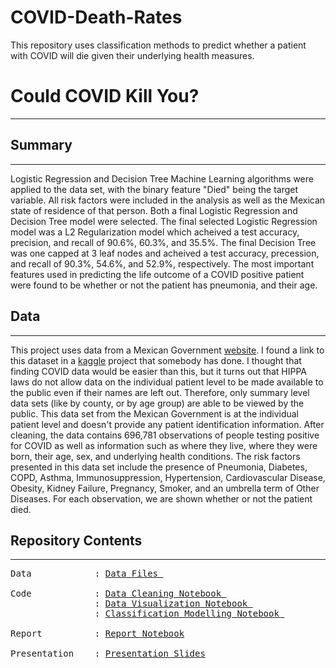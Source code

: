 # COVID-Death-Rates
This repository uses classification methods to predict whether a patient with COVID will die given their underlying health measures.
# Could COVID Kill You?
---
## Summary
---
Logistic Regression and Decision Tree Machine Learning algorithms were applied to the data set, with the binary feature "Died" being the target variable. All risk factors were included in the analysis as well as the Mexican state of residence of that person. Both a final Logistic Regression and Decision Tree model were selected. The final selected Logistic Regression model was a L2 Regularization model which acheived a test accuracy, precision, and recall of 90.6%, 60.3%, and 35.5%. The final Decision Tree was one capped at 3 leaf nodes and acheived a test accuracy, precession, and recall of 90.3%, 54.6%, and 52.9%, respectively. The most important features used in predicting the life outcome of a COVID positive patient were found to be whether or not the patient has pneumonia, and their age.
## Data
---
This project uses data from a Mexican Government [website](https://www.gob.mx/salud/documentos/datos-abiertos-152127). I found a link to this dataset in a [kaggle](https://www.kaggle.com/tanmoyx/covid19-patient-precondition-dataset) project that somebody has done. I thought that finding COVID data would be easier than this, but it turns out that HIPPA laws do not allow data on the individual patient level to be made available to the public even if their names are left out. Therefore, only summary level data sets (like by county, or by age group) are able to be viewed by the public. This data set from the Mexican Government is at the individual patient level and doesn't provide any patient identification information.
After cleaning, the data contains 696,781 observations of people testing positive for COVID as well as information such as where they live, where they were born, their age, sex, and underlying health conditions. The risk factors presented in this data set include the presence of Pneumonia, Diabetes, COPD, Asthma, Immunosuppression, Hypertension, Cardiovascular Disease, Obesity, Kidney Failure, Pregnancy, Smoker, and an umbrella term of Other Diseases. For each observation, we are shown whether or not the patient died.
## Repository Contents
---
<pre>
Data            : <a href=https://github.com/harperd17/COVID-Death-Rates/blob/master/Data>Data Files </a>

Code            : <a href=https://github.com/harperd17/COVID-Death-Rates/blob/master/Notebooks/Data_Cleanup.ipynb>Data Cleaning Notebook </a>
                : <a href=https://github.com/harperd17/COVID-Death-Rates/blob/master/Notebooks/Data_Visualizations.ipynb>Data Visualization Notebook </a>
                : <a href=https://github.com/harperd17/COVID-Death-Rates/blob/master/Notebooks/Modelling_code.ipynb>Classification Modelling Notebook </a>
                
Report          : <a href=https://github.com/harperd17/COVID-Death-Rates/blob/master/Report/Report_Notebook.ipynb>Report Notebook</a>

Presentation    : <a href=https://github.com/harperd17/COVID-Death-Rates/blob/master/Presentation/Presentation_Slides.html>Presentation Slides</a>
</pre>
